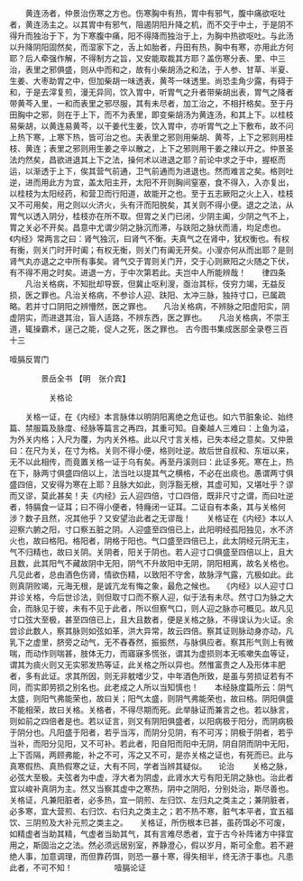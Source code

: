 <!-- { "loadSidebar": true } -->
　　黄连汤者，仲景治伤寒之方也。伤寒胸中有热，胃中有邪气，腹中痛欲呕吐者，黄连汤主之。以其胃中有邪气，阻遏阴阳升降之机，而不交于中土，于是阴不得升而独治于下，为下寒腹中痛，阳不得降而独治于上，为胸中热欲呕吐。与此汤以升降阴阳固然矣，而湿家下之，舌上如胎者，丹田有热，胸中有寒，亦用此方何耶？后人牵强作解，不得制方之旨，又安能取裁其方耶？盖伤寒分表、里、中三治，表里之邪俱盛，则从中而和之，故有小柴胡汤之和法，于人参、甘草、半夏、生姜、大枣助胃之中，但加柴胡一味透表，黄芩一味透里。尚恐圭角少露，有碍于和，于是去滓复煎，漫无异同，饮入胃中，听胃气之升者带柴胡出表，胃气之降者带黄芩入里，一和而表里之邪尽服，其有未尽者，加工治之，不相扞格矣。至于丹田胸中之邪，则在于上下，而不为表里，即变柴胡汤为黄连汤，和其上下。以桂枝易柴胡，以黄连易黄芩，以干姜代生姜，饮入胃中，亦听胃气之上下敷布，故不问上热下寒，上寒下热，皆可治之也。夫表里之邪则用柴胡、黄芩，上下之邪则用桂枝、黄连；表里之邪则用生姜之辛以散之，上下之邪则用干姜之辣以开之。仲景圣法灼然矣，昌欲进退其上下之法，操何术以进退之耶？前论中求之于中，握枢而运，以渐透于上下，俟其营气前通，卫气前通而为进退也。然而难言之矣。格则吐逆，进而用此方为宜，盖太阳主开，太阳不开则胸间窒塞，食不得入，入亦复出，以桂枝为太阳经药，和营卫而行阳道，故能开之也。至于五志厥阳之火上入，桂枝又不可用矣，用之则以火济火，头有汗而阳脱矣，其关则不得小便。退之之法，从胃气以透入阴分，桂枝亦在所不取。但胃之关门已闭，少阴主阖，少阴之气不上，胃之关必不开矣。昌意中尤谓少阴之脉沉而滞，与趺阳之脉伏而濇，均足虑也。《内经》常两言之曰：肾气独沉，曰肾气不衡。夫真气之在肾中，犹权衡也。有权有衡，则关门时开时阖；有权无衡，则关门有阖无开矣。小溲亦何从而出耶？是则肾气丸亦退之之中所有事矣。肾气交于胃则关门开，交于心则厥阳之火随之下伏，有不得不用之时矣。进退一方，于中次第若此。夫岂中人所能辨哉！　　律四条
　　凡治关格病，不知批却导窾，但冀止呕利溲，亟治其标，伎穷力竭，无益反损，医之罪也。凡治关格病，不参诊人迎、趺阳、太冲三脉，独持寸口，已属疏略。若并寸口阴阳之辨懵然，医之罪也。　　凡治关格病，不辨脉之阳虚阳实，阴虚阴实，而进退其治，盲人适路，不辨东西，医之罪也。　　凡治关格病，不崇王道，辄操霸术，逞己之能，促人之死，医之罪也。
古今图书集成医部全录卷三百十三

噎膈反胃门

　　　　景岳全书 【明　张介宾】

　　　　　关格论

　　关格一证，在《内经》本言脉体以明阴阳离绝之危证也。如六节脏象论、始终篇、禁服篇及脉度、经脉等篇言之再四，其重可知。自秦越人三难曰：上鱼为溢，为外关内格；入尺为覆，为内关外格。此以尺寸言关格，已失本经之意矣。又仲景曰：在尺为关，在寸为格。关则不得小便，格则吐逆。故后世自叔和、东垣以来，无不以此相传，而竟置关格一证于乌有矣。再至丹溪则曰：此证多死。寒在上，热在下，脉两寸俱盛四倍以上，法当吐以提其气之横格，不必在出痰也。愚谓两寸俱盛四倍，又安得为寒在上耶？且脉大如此，则浮豁无根，其虚可知，又堪吐乎？谬而又谬，莫此甚矣！夫《内经》云人迎四倍，寸口四倍，既非尺寸之谓，而曰吐逆者，特膈食一证耳；曰不得小便者，特癃闭一证耳。二证自有本条，其与关格何涉？数子且然，况其他乎？又安望治此者之无谬哉！　　关格证在《内经》本以人迎察六腑之阳，寸口察五脏之阴。人迎盛至四倍已上，此阳明经孤阳独见，水不济火也，故曰格阳。格阳者，阴格于阳也。气口盛至四倍已上，此太阴经元阴无主，气不归精也，故曰关阴。关阴者，阳关于阴也。若人迎寸口俱盛至四倍以上，且大且数，此其阳气不藏故阴中无阳，阴气不升故阳中无阴，阴阳相离，故名关格也。凡见此者，总由酒色伤肾，情欲伤精，以致阳不守舍，故脉浮气露，亢极如此。此则真阴败竭，元海无根，是诚亢龙有悔之象，最危之候也。　　《内经》以人迎寸口并诊关格，今后世诊法，则但取寸口而不察人迎，似于法有未尽。然寸口为脉之大会，而脉见于彼，未有不见于此者，所以但察气口，则人迎之脉亦可概见。故凡见寸口弦大至极，甚至四倍已上，且大且数者，便是关格之脉，不得误认为火证。余尝诊此数人，察其脉则如弦如革，洪大异常，故云四倍。察其证则脉动身亦动，凡乳下之虚里，脐旁之动气，无不舂舂然，振振然，与脉俱应者。察其形气则上有微喘，而动作则喘甚，肢体无力，而寤寐多慌张，谓其为虚损则本无咳嗽失血等证，谓其为痰火则又无实邪发热等证，此关格之所以异也。然惟富贵之人及形体丰肥者，多有此证。求其所因，则无非躭嗜少艾，中年酒色所致，是虽与劳损证若有不同，而实即劳损之别名也。此老成之人所以当知慎也！　　本经脉度篇所云：阴气太盛，则阳气弗能荣也，故曰关；阳气太盛，则阴气弗能荣也，故曰格。阴阳俱盛不能相荣，故曰关格。关格者，不得尽期而死。此举脉证而兼言之也。若以脉言，则如前之四倍者是也。若以证言，则又有阴阳俱盛者，以阳病极于阳分，而阴病极于阴分也。凡阳盛于阳者，若乎当泻，而阴分见阴，有不可泻；阴极于阴者，若乎当补，而阳分见阳，又不可补。若此者，阳自阳而阳中无阴，阴自阴而阴中无阳，上下否隔，两顾弗能，补之不可，泻之又不可，是亦关格之证也，有死而已。此与真寒假热、真热假寒之证，大有不同，学者当辨其疑似。　　论治
　　关格之脉，必弦大至极。夫弦者为中虚，浮大者为阴虚，此肾水大亏有阳无阴之脉也。治此者宜以峻补真阴为主。然又当察其虚中之寒热，阴中之阴阳，分别处治，斯尽善也。　　关格证，凡兼阳脏者，必多热，宜一阴煎、左归饮、左归丸之类主之；兼阴脏者，必多寒，宜大营煎、右归饮、右归丸之类主之；若不热不寒，脏气本平者，宜五福饮、三阴煎及大补元煎之类主之。　　关格证，所伤根本已甚，虽药饵必不可废，如精虚者当助其精，气虚者当助其气，其有言难尽悉者，宜于古今补阵诸方中择宜用之，斯固治之之法。然必须远居别室，养静澄心，假以岁月，斯可全愈。若不避绝人事，加意调理，而但靠药饵，则恐一暴十寒，得失相半，终无济于事也。凡患此者，不可不知！
　　　　　噎膈论证

